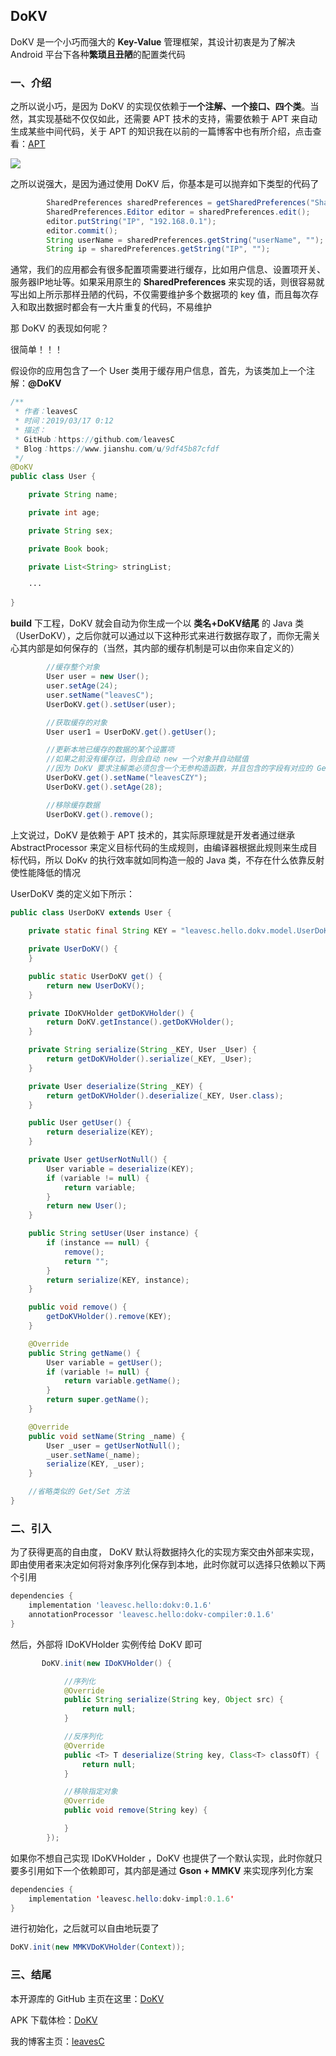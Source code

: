 ## DoKV

DoKV 是一个小巧而强大的 **Key-Value** 管理框架，其设计初衷是为了解决 Android 平台下各种**繁琐且丑陋**的配置类代码

### 一、介绍

之所以说小巧，是因为 DoKV 的实现仅依赖于**一个注解、一个接口、四个类**。当然，其实现基础不仅仅如此，还需要 APT 技术的支持，需要依赖于 APT 来自动生成某些中间代码，关于 APT 的知识我在以前的一篇博客中也有所介绍，点击查看：[APT](https://www.jianshu.com/p/cc8379522c5e) 

![](https://upload-images.jianshu.io/upload_images/2552605-c5119a7ba7544e72.png?imageMogr2/auto-orient/strip%7CimageView2/2/w/1240)

之所以说强大，是因为通过使用 DoKV 后，你基本是可以抛弃如下类型的代码了

```java
        SharedPreferences sharedPreferences = getSharedPreferences("SharedPreferencesName", Context.MODE_PRIVATE);
        SharedPreferences.Editor editor = sharedPreferences.edit();
        editor.putString("IP", "192.168.0.1");
        editor.commit();
        String userName = sharedPreferences.getString("userName", "");
        String ip = sharedPreferences.getString("IP", "");
```

通常，我们的应用都会有很多配置项需要进行缓存，比如用户信息、设置项开关、服务器IP地址等。如果采用原生的 **SharedPreferences** 来实现的话，则很容易就写出如上所示那样丑陋的代码，不仅需要维护多个数据项的 key 值，而且每次存入和取出数据时都会有一大片重复的代码，不易维护

那 DoKV 的表现如何呢？

很简单！！！

假设你的应用包含了一个 User 类用于缓存用户信息，首先，为该类加上一个注解：**@DoKV**

```java
/**
 * 作者：leavesC
 * 时间：2019/03/17 0:12
 * 描述：
 * GitHub：https://github.com/leavesC
 * Blog：https://www.jianshu.com/u/9df45b87cfdf
 */
@DoKV
public class User {

    private String name;

    private int age;

    private String sex;

    private Book book;

    private List<String> stringList;

	···

}
```

**build** 下工程，DoKV 就会自动为你生成一个以 **类名+DoKV结尾** 的 Java 类（UserDoKV），之后你就可以通过以下这种形式来进行数据存取了，而你无需关心其内部是如何保存的（当然，其内部的缓存机制是可以由你来自定义的）

```java
        //缓存整个对象
        User user = new User();
        user.setAge(24);
        user.setName("leavesC");
        UserDoKV.get().setUser(user);

        //获取缓存的对象
        User user1 = UserDoKV.get().getUser();

        //更新本地已缓存的数据的某个设置项
        //如果之前没有缓存过，则会自动 new 一个对象并自动赋值
        //因为 DoKV 要求注解类必须包含一个无参构造函数，并且包含的字段有对应的 Get 和 Set 方法
        UserDoKV.get().setName("leavesCZY");
        UserDoKV.get().setAge(28);

        //移除缓存数据
        UserDoKV.get().remove();
```

上文说过，DoKV 是依赖于 APT 技术的，其实际原理就是开发者通过继承 AbstractProcessor 来定义目标代码的生成规则，由编译器根据此规则来生成目标代码，所以 DoKv 的执行效率就如同构造一般的 Java 类，不存在什么依靠反射使性能降低的情况

UserDoKV 类的定义如下所示：

```java
public class UserDoKV extends User {
    
    private static final String KEY = "leavesc.hello.dokv.model.UserDoKV";

    private UserDoKV() {
    }

    public static UserDoKV get() {
        return new UserDoKV();
    }

    private IDoKVHolder getDoKVHolder() {
        return DoKV.getInstance().getDoKVHolder();
    }

    private String serialize(String _KEY, User _User) {
        return getDoKVHolder().serialize(_KEY, _User);
    }

    private User deserialize(String _KEY) {
        return getDoKVHolder().deserialize(_KEY, User.class);
    }

    public User getUser() {
        return deserialize(KEY);
    }

    private User getUserNotNull() {
        User variable = deserialize(KEY);
        if (variable != null) {
            return variable;
        }
        return new User();
    }

    public String setUser(User instance) {
        if (instance == null) {
            remove();
            return "";
        }
        return serialize(KEY, instance);
    }

    public void remove() {
        getDoKVHolder().remove(KEY);
    }

    @Override
    public String getName() {
        User variable = getUser();
        if (variable != null) {
            return variable.getName();
        }
        return super.getName();
    }

    @Override
    public void setName(String _name) {
        User _user = getUserNotNull();
        _user.setName(_name);
        serialize(KEY, _user);
    }

	//省略类似的 Get/Set 方法
}
```

### 二、引入

为了获得更高的自由度， DoKV 默认将数据持久化的实现方案交由外部来实现，即由使用者来决定如何将对象序列化保存到本地，此时你就可以选择只依赖以下两个引用

```groovy
dependencies {
    implementation 'leavesc.hello:dokv:0.1.6'
    annotationProcessor 'leavesc.hello:dokv-compiler:0.1.6'
}
```

然后，外部将 IDoKVHolder 实例传给 DoKV 即可

```java
	   DoKV.init(new IDoKVHolder() {

            //序列化
            @Override
            public String serialize(String key, Object src) {
                return null;
            }

            //反序列化
            @Override
            public <T> T deserialize(String key, Class<T> classOfT) {
                return null;
            }

            //移除指定对象
            @Override
            public void remove(String key) {

            }
        });
```

如果你不想自己实现 IDoKVHolder ，DoKV 也提供了一个默认实现，此时你就只要多引用如下一个依赖即可，其内部是通过 **Gson + MMKV** 来实现序列化方案

```java
dependencies {
    implementation 'leavesc.hello:dokv-impl:0.1.6'
}
```

进行初始化，之后就可以自由地玩耍了

```java
DoKV.init(new MMKVDoKVHolder(Context));
```

### 三、结尾

本开源库的 GitHub 主页在这里：[DoKV](https://github.com/leavesC/DoKV)

APK 下载体检：[DoKV](https://www.pgyer.com/DoKV)

我的博客主页：[leavesC](https://www.jianshu.com/u/9df45b87cfdf)

